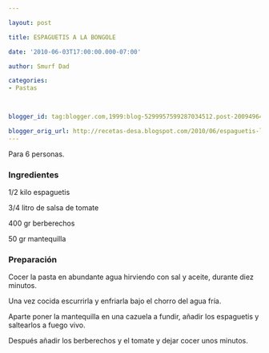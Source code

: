 ```yaml
---

layout: post

title: ESPAGUETIS A LA BONGOLE

date: '2010-06-03T17:00:00.000-07:00'

author: Smurf Dad

categories:
- Pastas



blogger_id: tag:blogger.com,1999:blog-5299957599287034512.post-2009496488464035859

blogger_orig_url: http://recetas-desa.blogspot.com/2010/06/espaguetis-la-bongole.html
---
```


Para 6 personas.

<h3>Ingredientes</h3>

1/2 kilo espaguetis

3/4 litro de salsa de tomate

400 gr berberechos

50 gr mantequilla

<h3>Preparación</h3>

Cocer la pasta en abundante agua hirviendo con sal y aceite, durante diez minutos.

Una vez cocida escurrirla y enfriarla bajo el chorro del agua fría.

Aparte poner la mantequilla en una cazuela a fundir, añadir los espaguetis y saltearlos a fuego vivo.

Después añadir los berberechos y el tomate y dejar cocer unos minutos.

